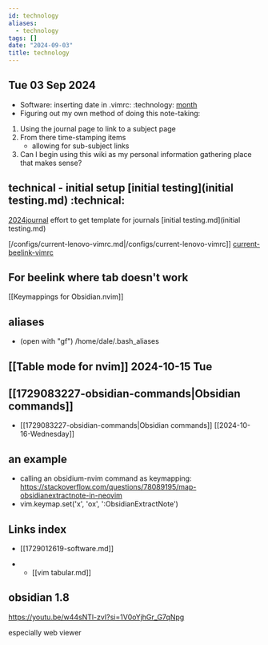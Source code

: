 ```yaml
---
id: technology
aliases:
  - technology
tags: []
date: "2024-09-03"
title: technology
---
```

## Tue 03 Sep 2024

- Software: inserting date in .vimrc: :technology: [month](https://man7.org/linux/man-pages/man3/strftime.3.html "strftime(3) - Linux manual page")
- Figuring out my own method of doing this note-taking:

1. Using the journal page to link to a subject page
2. From there time-stamping items
   - allowing for sub-subject links
3. Can I begin using this wiki as my personal information gathering place that makes sense?

## technical - initial setup [initial testing](initial testing.md) :technical:

[2024journal](2024journal.md) effort to get template for journals [initial
testing.md](initial testing.md)

[/configs/current-lenovo-vimrc.md|/configs/current-lenovo-vimrc]]
[current-beelink-vimrc](current-beelink-vimrc.md)

## For beelink where tab doesn't work

[[Keymappings for Obsidian.nvim]]

## aliases

- (open with "gf") /home/dale/.bash_aliases

## [[Table mode for nvim]]   2024-10-15 Tue

## [[1729083227-obsidian-commands|Obsidian commands]]

- [[1729083227-obsidian-commands|Obsidian commands]] [[2024-10-16-Wednesday]]

## an example

- calling an obsidium-nvim command as keymapping: <https://stackoverflow.com/questions/78089195/map-obsidianextractnote-in-neovim>
- vim.keymap.set('x', '<leader>ox', ':ObsidianExtractNote<cr>')

## Links index

- [[1729012619-software.md]]

- - [[vim tabular.md]]

## obsidian 1.8
https://youtu.be/w44sNTl-zvI?si=1V0oYjhGr_G7qNpg

especially web viewer
